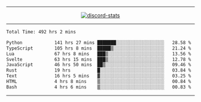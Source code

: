 <a href="https://www.github.com/ripavoid" target="_blank" rel="noreferrer">

-------

<div align='center'>
    <a href='https://discordapp.com/users/825178146797518881'>
        <img align='center' alt='discord-stats' src='https://api.discord-status.me/825178146797518881?nitro&boost=4&gradient=%231e0b1a%2C%23000000%2C%23000000%2C%23160316'></img>
    </a>
</div>

-------

<!--START_SECTION:waka-->

```txt
Total Time: 492 hrs 2 mins

Python            141 hrs 27 mins ███████░░░░░░░░░░░░░░░░░░   28.58 %
TypeScript        105 hrs 8 mins  █████▒░░░░░░░░░░░░░░░░░░░   21.24 %
Lua               67 hrs 8 mins   ███▒░░░░░░░░░░░░░░░░░░░░░   13.56 %
Svelte            63 hrs 15 mins  ███▒░░░░░░░░░░░░░░░░░░░░░   12.78 %
JavaScript        46 hrs 50 mins  ██▒░░░░░░░░░░░░░░░░░░░░░░   09.46 %
Rust              19 hrs          █░░░░░░░░░░░░░░░░░░░░░░░░   03.84 %
Text              16 hrs 5 mins   ▓░░░░░░░░░░░░░░░░░░░░░░░░   03.25 %
HTML              4 hrs 8 mins    ▒░░░░░░░░░░░░░░░░░░░░░░░░   00.84 %
Bash              4 hrs 6 mins    ▒░░░░░░░░░░░░░░░░░░░░░░░░   00.83 %
```

<!--END_SECTION:waka-->

-------
